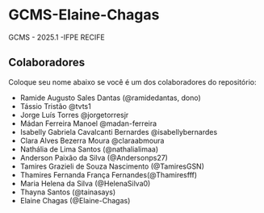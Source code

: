 # GCMS-Elaine-Chagas
GCMS - 2025.1 -IFPE RECIFE


## Colaboradores
Coloque seu nome abaixo se você é um dos colaboradores do repositório:
* Ramide Augusto Sales Dantas (@ramidedantas, dono)
* Tássio Tristão @tvts1
* Jorge Luís Torres @jorgetorresjr
* Mádan Ferreira Manoel @madan-ferreira
* Isabelly Gabriela Cavalcanti Bernardes @isabellybernardes
* Clara Alves Bezerra Moura @claraabmoura
* Nathália de Lima Santos (@nathalialimaa)
* Anderson Paixão da Silva (@Andersonps27)
* Tamires Grazieli de Souza Nascimento (@TamiresGSN)
* Thamires Fernanda França Fernandes(@Thamiresfff)
* Maria Helena da Silva (@HelenaSilva0)
* Thayna Santos (@tainasays)
* Elaine Chagas (@Elaine-Chagas)
